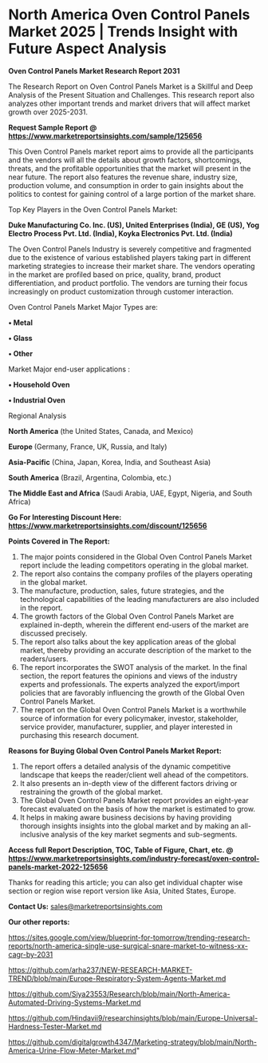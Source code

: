 # North America Oven Control Panels Market 2025 | Trends Insight with Future Aspect Analysis

<strong>Oven Control Panels Market Research Report 2031</strong>

The Research Report on Oven Control Panels Market is a Skillful and Deep Analysis of the Present Situation and Challenges. This research report also analyzes other important trends and market drivers that will affect market growth over 2025-2031.

<strong>Request Sample Report @ <a href=https://www.marketreportsinsights.com/sample/125656>https://www.marketreportsinsights.com/sample/125656</a></strong>

This Oven Control Panels market report aims to provide all the participants and the vendors will all the details about growth factors, shortcomings, threats, and the profitable opportunities that the market will present in the near future. The report also features the revenue share, industry size, production volume, and consumption in order to gain insights about the politics to contest for gaining control of a large portion of the market share.

Top Key Players in the Oven Control Panels Market:

<strong>Duke Manufacturing Co. Inc. (US), United Enterprises (India), GE (US), Yog Electro Process Pvt. Ltd. (India), Koyka Electronics Pvt. Ltd. (India)</strong>

The Oven Control Panels Industry is severely competitive and fragmented due to the existence of various established players taking part in different marketing strategies to increase their market share. The vendors operating in the market are profiled based on price, quality, brand, product differentiation, and product portfolio. The vendors are turning their focus increasingly on product customization through customer interaction.

Oven Control Panels Market Major Types are:

<strong>• Metal

• Glass

• Other</strong>

Market Major end-user applications :

<strong>• Household Oven

• Industrial Oven</strong>

Regional Analysis

</u><strong><b>North America</b></strong> (the United States, Canada, and Mexico)

<strong><b>Europe </b></strong>(Germany, France, UK, Russia, and Italy)

<strong><b>Asia-Pacific</b></strong> (China, Japan, Korea, India, and Southeast Asia)

<strong><b>South America</b></strong> (Brazil, Argentina, Colombia, etc.)

<strong><b>The Middle East and Africa</b></strong> (Saudi Arabia, UAE, Egypt, Nigeria, and South Africa)

<strong>Go For Interesting Discount Here: <a href=https://www.marketreportsinsights.com/discount/125656>https://www.marketreportsinsights.com/discount/125656</a></strong>

<strong>Points Covered in The Report:</strong>
<ol>
  <li>The major points considered in the Global Oven Control Panels Market report include the leading competitors operating in the global market.</li>
  <li>The report also contains the company profiles of the players operating in the global market.</li>
  <li>The manufacture, production, sales, future strategies, and the technological capabilities of the leading manufacturers are also included in the report.</li>
  <li>The growth factors of the Global Oven Control Panels Market are explained in-depth, wherein the different end-users of the market are discussed precisely.</li>
  <li>The report also talks about the key application areas of the global market, thereby providing an accurate description of the market to the readers/users.</li>
  <li>The report incorporates the SWOT analysis of the market. In the final section, the report features the opinions and views of the industry experts and professionals. The experts analyzed the export/import policies that are favorably influencing the growth of the Global Oven Control Panels Market.</li>
  <li>The report on the Global Oven Control Panels Market is a worthwhile source of information for every policymaker, investor, stakeholder, service provider, manufacturer, supplier, and player interested in purchasing this research document.</li>
</ol>
<strong>Reasons for Buying Global Oven Control Panels Market Report:</strong>

<ol>
  <li>The report offers a detailed analysis of the dynamic competitive landscape that keeps the reader/client well ahead of the competitors.</li>
  <li>It also presents an in-depth view of the different factors driving or restraining the growth of the global market.</li>
  <li>The Global Oven Control Panels Market report provides an eight-year forecast evaluated on the basis of how the market is estimated to grow.</li>
  <li>It helps in making aware business decisions by having providing thorough insights insights into the global market and by making an all-inclusive analysis of the key market segments and sub-segments.</li>
</ol>
<strong>Access full Report Description, TOC, Table of Figure, Chart, etc. @ <a href=https://www.marketreportsinsights.com/industry-forecast/oven-control-panels-market-2022-125656>https://www.marketreportsinsights.com/industry-forecast/oven-control-panels-market-2022-125656</a></strong>


Thanks for reading this article; you can also get individual chapter wise section or region wise report version like Asia, United States, Europe.

<strong>Contact Us:</strong>
sales@marketreportsinsights.com

<strong>Our other reports:</strong>

<a href=https://sites.google.com/view/blueprint-for-tomorrow/trending-research-reports/north-america-single-use-surgical-snare-market-to-witness-xx-cagr-by-2031>https://sites.google.com/view/blueprint-for-tomorrow/trending-research-reports/north-america-single-use-surgical-snare-market-to-witness-xx-cagr-by-2031</a>

<a href=https://github.com/arha237/NEW-RESEARCH-MARKET-TREND/blob/main/Europe-Respiratory-System-Agents-Market.md>https://github.com/arha237/NEW-RESEARCH-MARKET-TREND/blob/main/Europe-Respiratory-System-Agents-Market.md</a>

<a href=https://github.com/Siya23553/Research/blob/main/North-America-Automated-Driving-Systems-Market.md>https://github.com/Siya23553/Research/blob/main/North-America-Automated-Driving-Systems-Market.md</a>

<a href=https://github.com/Hindavii9/researchinsights/blob/main/Europe-Universal-Hardness-Tester-Market.md>https://github.com/Hindavii9/researchinsights/blob/main/Europe-Universal-Hardness-Tester-Market.md</a>

<a href=https://github.com/digitalgrowth4347/Marketing-strategy/blob/main/North-America-Urine-Flow-Meter-Market.md>https://github.com/digitalgrowth4347/Marketing-strategy/blob/main/North-America-Urine-Flow-Meter-Market.md</a>"
